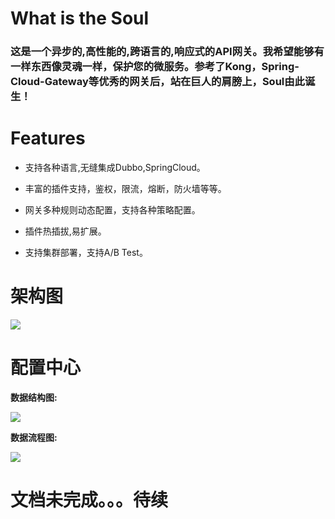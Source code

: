 # What is the Soul
### 这是一个异步的,高性能的,跨语言的,响应式的API网关。我希望能够有一样东西像灵魂一样，保护您的微服务。参考了Kong，Spring-Cloud-Gateway等优秀的网关后，站在巨人的肩膀上，Soul由此诞生！


 # Features

   * 支持各种语言,无缝集成Dubbo,SpringCloud。
   
   * 丰富的插件支持，鉴权，限流，熔断，防火墙等等。
   
   * 网关多种规则动态配置，支持各种策略配置。
   
   * 插件热插拔,易扩展。
   
   * 支持集群部署，支持A/B Test。
   
   
 # 架构图
 
  ![](https://yu199195.github.io/images/soul/soul-framework.png)
 
 
 # 配置中心
 
 **数据结构图:**
 
 ![](https://yu199195.github.io/images/soul/soul-zookeeper.png)
 
 
 
 **数据流程图:**
 
 ![](https://yu199195.github.io/images/soul/plugin-data.png)
 
 # 文档未完成。。。待续     